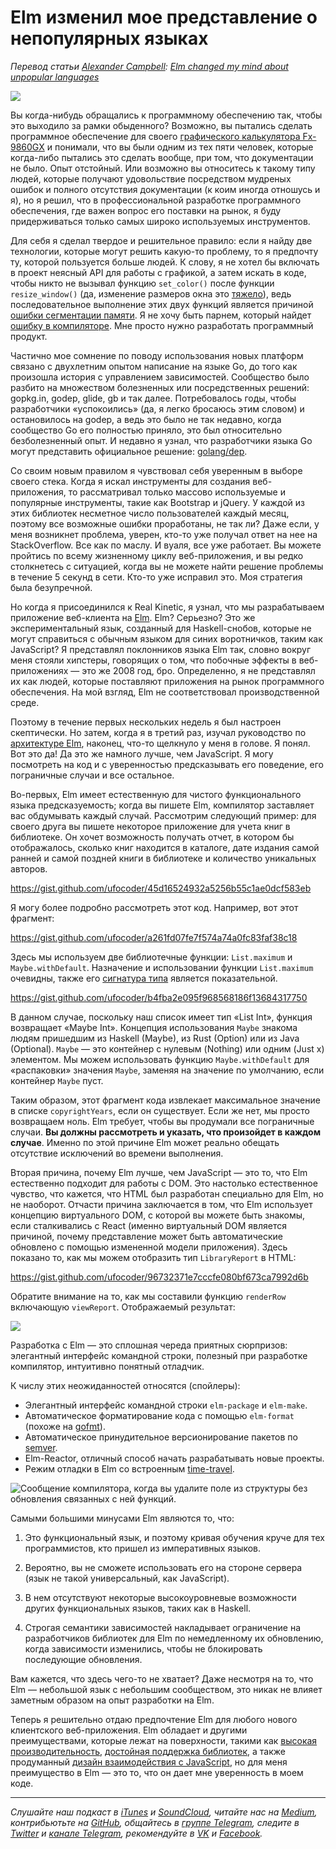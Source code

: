 # Elm изменил мое представление о непопулярных языках

*Перевод статьи [Alexander Campbell](https://blog.realkinetic.com/@alexandercampbell): [Elm changed my mind about unpopular languages](https://blog.realkinetic.com/elm-changed-my-mind-about-unpopular-languages-190a23f4a834)*

![](./background.png)

Вы когда-нибудь обращались к программному обеспечению так, чтобы это выходило за рамки обыденного? Возможно, вы пытались сделать программное обеспечение для своего [графического калькулятора Fx-9860GX](https://wiki.planet-casio.com/en/Fx-9860G_SDK) и понимали, что вы были одним из тех пяти человек, которые когда-либо пытались это сделать вообще, при том, что документации не было. Опыт отстойный. Или возможно вы относитесь к такому типу людей, которые получают удовольствие посредством мудреных ошибок и полного отсутствия документации (к коим иногда отношусь и я), но я решил, что в профессиональной разработке программного обеспечения, где важен вопрос его поставки на рынок, я буду придерживаться только самых широко используемых инструментов.

Для себя я сделал твердое и решительное правило: если я найду две технологии, которые могут решить какую-то проблему, то я предпочту ту, которой пользуется больше людей. К слову, я не хотел бы включать в проект неясный API для работы с графикой, а затем искать в коде, чтобы никто не вызывал функцию `set_color()` после функции `resize_window()` (да, изменение размеров окна это [тяжело](https://bugreports.qt.io/browse/QTBUG-57608)), ведь последовательное выполнение этих двух функций является причиной [ошибки сегментации памяти](https://bugreports.qt.io/browse/QTBUG-60185). Я не хочу быть парнем, который найдет [ошибку в компиляторе](https://github.com/golang/go/issues/1990). Мне просто нужно разработать программный продукт.

Частично мое сомнение по поводу использования новых платформ связано с двухлетним опытом написание на языке Go, до того как произошла история с управлением зависимостей. Сообщество было разбито на множеством болезненных или посредственных решений: gopkg.in, godep, glide, gb и так далее. Потребовалось годы, чтобы разработчики «успокоились» (да, я легко бросаюсь этим словом) и остановилось на godep, а ведь это было не так недавно, когда сообщество Go его полностью приняло, это был относительно безболезненный опыт. И недавно я узнал, что разработчики языка Go могут представить официальное решение: [golang/dep](https://github.com/golang/dep).

Со своим новым правилом я чувствовал себя уверенным в выборе своего стека. Когда я искал инструменты для создания веб-приложения, то рассматривал только массово используемые и популярные инструменты, такие как Bootstrap и jQuery. У каждой из этих библиотек несметное число пользователей каждый месяц, поэтому все возможные ошибки проработаны, не так ли? Даже если, у меня возникнет проблема, уверен, кто-то уже получал ответ на нее на StackOverflow. Все как по маслу. И вуаля, все уже работает. Вы можете пройтись по всему жизненному циклу веб-приложения, и вы редко столкнетесь с ситуацией, когда вы не можете найти решение проблемы в течение 5 секунд в сети. Кто-то уже исправил это. Моя стратегия была безупречной.

Но когда я присоединился к Real Kinetic, я узнал, что мы разрабатываем приложение веб-клиента на [Elm](http://elm-lang.org/). Elm? Серьезно? Это же экспериментальный язык, созданный для Haskell-снобов, которые не могут справиться с обычным языком для синих воротничков, таким как JavaScript? Я представлял поклонников языка Elm так, словно вокруг меня стояли хипстеры, говорящих о том, что побочные эффекты в веб-приложениях — это же 2008 год, бро. Определенно, я не представлял их как людей, которые поставляют приложения на рынок программного обеспечения. На мой взгляд, Elm не соответствовал производственной среде.

Поэтому в течение первых нескольких недель я был настроен скептически. Но затем, когда я в третий раз, изучал руководство по [архитектуре Elm](https://guide.elm-lang.org/architecture/), наконец, что-то щелкнуло у меня в голове. Я понял. Вот это да! Да это же намного лучше, чем JavaScript. Я могу посмотреть на код и с уверенностью предсказывать его поведение, его пограничные случаи и все остальное.

Во-первых, Elm имеет естественную для чистого функционального языка предсказуемость; когда вы пишете Elm, компилятор заставляет вас обдумывать каждый случай. Рассмотрим следующий пример: для своего друга вы пишете некоторое приложение для учета книг в библиотеке. Он хочет возможность получать отчет, в котором бы отображалось, сколько книг находится в каталоге, дате издания самой ранней и самой поздней книги в библиотеке и количество уникальных авторов.

https://gist.github.com/ufocoder/45d16524932a5256b55c1ae0dcf583eb

Я могу более подробно рассмотреть этот код. Например, вот этот фрагмент:

https://gist.github.com/ufocoder/a261fd07fe7f574a74a0fc83faf38c18

Здесь мы используем две библиотечные функции: `List.maximum` и `Maybe.withDefault`. Назначение и использовании функции `List.maximum` очевидны, также его [сигнатура типа](https://github.com/elm-lang/core/blob/9a20adc5749c1e68986771c506f0bef7ade9903f/src/List.elm#L391) является показательной.

https://gist.github.com/ufocoder/b4fba2e095f968568186f13684317750

В данном случае, поскольку наш список имеет тип «List Int», функция возвращает «Maybe Int». Концепция использования `Maybe` знакома людям пришедшим из Haskell (Maybe), из Rust (Option) или из Java (Optional). `Maybe` — это контейнер с нулевым (Nothing) или одним (Just x) элементом. Мы можем использовать функцию `Maybe.withDefault` для «распаковки» значения `Maybe`, заменяя на значение по умолчанию, если контейнер `Maybe` пуст.

Таким образом, этот фрагмент кода извлекает максимальное значение в списке `copyrightYears`, если он существует. Если же нет, мы просто возвращаем ноль. Elm требует, чтобы вы продумали все пограничные случаи. **Вы должны рассмотреть и указать, что произойдет в каждом случае**. Именно по этой причине Elm может реально обещать отсутствие исключений во времени выполнения.

Вторая причина, почему Elm лучше, чем JavaScript — это то, что Elm естественно подходит для работы с DOM. Это настолько естественное чувство, что кажется, что HTML был разработан специально для Elm, но не наоборот. Отчасти причина заключается в том, что Elm использует концепцию виртуального DOM, с которой вы можете быть знакомы, если сталкивались с React (именно виртуальный DOM является причиной, почему представление может быть автоматические обновлено с помощью измененной модели приложения). Здесь показано то, как мы можем отобразить тип `LibraryReport` в HTML:

https://gist.github.com/ufocoder/96732371e7cccfe080bf673ca7992d6b

Обратите внимание на то, как мы составили функцию `renderRow` включающую `viewReport`. Отображаемый результат:

![](https://cdn-images-1.medium.com/max/1600/0*Bfpi30J-B56glbZq.)

Разработка с Elm — это сплошная череда приятных сюрпризов: элегантный интерфейс командной строки, полезный при разработке компилятор, интуитивно понятный отладчик.

К числу этих неожиданностей относятся (спойлеры):

* Элегантный интерфейс командной строки `elm-package` и `elm-make`.
* Автоматическое форматирование кода с помощью `elm-format` (похоже на [gofmt](https://blog.golang.org/go-fmt-your-code)).
* Автоматическое принудительное версионирование пакетов по [semver](https://semver.org/).
* Elm-Reactor, отличный способ начать разрабатывать новые проекты.
* Режим отладки в Elm со встроенным [time-travel](https://www.youtube.com/watch?v=vS3yzUo7l8Y).

![](https://cdn-images-1.medium.com/max/1600/0*Nvtop5fMg_OffOk3. "Сообщение компилятора, когда вы удалите поле из структуры без обновления связанных с ней функций.")

Самыми большими минусами Elm являются то, что:

1. Это функциональный язык, и поэтому кривая обучения круче для тех программистов, кто пришел из императивных языков.

2. Вероятно, вы не сможете использовать его на стороне сервера (язык не такой универсальный, как JavaScript).

3. В нем отсутствуют некоторые высокоуровневые возможности других функциональных языков, таких как в Haskell.

4. Строгая семантики зависимостей накладывает ограничение на разработчиков библиотек для Elm по немедленному их обновлению, когда зависимости изменились, чтобы не блокировать последующие обновления.

Вам кажется, что здесь чего-то не хватает? Даже несмотря на то, что Elm — небольшой язык с небольшим сообществом, это никак не влияет заметным образом на опыт разработки на Elm.

Теперь я решительно отдаю предпочтение Elm для любого нового клиентского веб-приложения. Elm обладает и другими преимуществами, которые лежат на поверхности, такими как [высокая производительность](http://elm-lang.org/blog/blazing-fast-html), [достойная поддержка библиотек](http://package.elm-lang.org/), а также продуманный [дизайн взаимодействия с JavaScript](https://guide.elm-lang.org/interop/javascript.html), но для меня преимущество в Elm — это то, что он дает мне уверенность в моем коде.

- - - -

*Слушайте наш подкаст в [iTunes](https://itunes.apple.com/ru/podcast/девшахта/id1226773343) и [SoundCloud](https://soundcloud.com/devschacht), читайте нас на [Medium](https://medium.com/devschacht), контрибьютьте на [GitHub](https://github.com/devSchacht), общайтесь в [группе Telegram](https://t.me/devSchacht), следите в [Twitter](https://twitter.com/DevSchacht) и [канале Telegram](https://t.me/devSchachtChannel), рекомендуйте в [VK](https://vk.com/devschacht) и [Facebook](https://www.facebook.com/devSchacht).*
